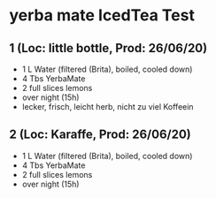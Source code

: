 # yerba mate IcedTea Test

## 1 (Loc: little bottle, Prod: 26/06/20)
- 1 L Water (filtered (Brita), boiled, cooled down)
- 4 Tbs YerbaMate
- 2 full slices lemons
- over night (15h)
- lecker, frisch, leicht herb, nicht zu viel Koffeein

## 2 (Loc: Karaffe, Prod: 26/06/20)
- 1 L Water (filtered (Brita), boiled, cooled down)
- 4 Tbs YerbaMate
- 2 full slices lemons
- over night (15h)
